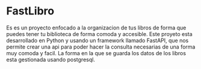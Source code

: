 # FastLibro

Es es un proyecto enfocado a la organizacion de tus libros de forma que puedes tener tu biblioteca de forma comoda y accesible. Este proyeto esta desarrollado en Python y usando un framework llamado FastAPI, que nos permite crear una api para poder hacer la consulta necesarias de una forma muy comoda y facil. La forma en la que se guarda los datos  de los libros esta gestionada usando postgresql.
